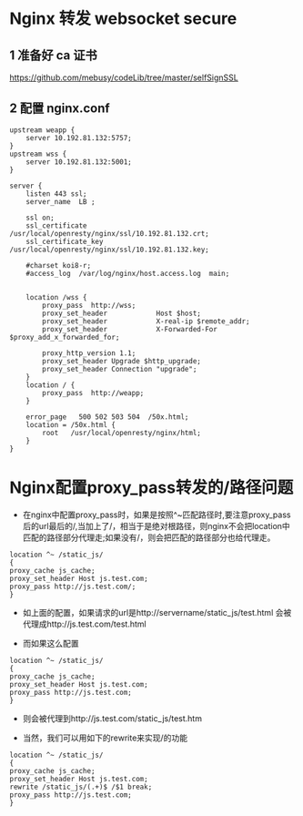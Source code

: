 
# Nginx 转发 websocket secure

## 1 准备好 ca 证书

https://github.com/mebusy/codeLib/tree/master/selfSignSSL

## 2 配置 nginx.conf

```
upstream weapp {
    server 10.192.81.132:5757;
}
upstream wss {
    server 10.192.81.132:5001;
}

server {
    listen 443 ssl;
    server_name  LB ;

    ssl on;
    ssl_certificate     /usr/local/openresty/nginx/ssl/10.192.81.132.crt;
    ssl_certificate_key /usr/local/openresty/nginx/ssl/10.192.81.132.key;

    #charset koi8-r;
    #access_log  /var/log/nginx/host.access.log  main;


    location /wss {
        proxy_pass  http://wss;
        proxy_set_header            Host $host;
        proxy_set_header            X-real-ip $remote_addr;
        proxy_set_header            X-Forwarded-For $proxy_add_x_forwarded_for;

        proxy_http_version 1.1;
        proxy_set_header Upgrade $http_upgrade;
        proxy_set_header Connection "upgrade";
    }
    location / {
        proxy_pass  http://weapp;
    }

    error_page   500 502 503 504  /50x.html;
    location = /50x.html {
        root   /usr/local/openresty/nginx/html;
    }
}
```

# Nginx配置proxy_pass转发的/路径问题

 - 在nginx中配置proxy_pass时，如果是按照^~匹配路径时,要注意proxy_pass后的url最后的/,当加上了/，相当于是绝对根路径，则nginx不会把location中匹配的路径部分代理走;如果没有/，则会把匹配的路径部分也给代理走。


```
location ^~ /static_js/
{
proxy_cache js_cache;
proxy_set_header Host js.test.com;
proxy_pass http://js.test.com/;
}
```

 - 如上面的配置，如果请求的url是http://servername/static_js/test.html 会被代理成http://js.test.com/test.html

 - 而如果这么配置

```
location ^~ /static_js/
{
proxy_cache js_cache;
proxy_set_header Host js.test.com;
proxy_pass http://js.test.com;
}
```

 - 则会被代理到http://js.test.com/static_js/test.htm

 - 当然，我们可以用如下的rewrite来实现/的功能

```
location ^~ /static_js/
{
proxy_cache js_cache;
proxy_set_header Host js.test.com;
rewrite /static_js/(.+)$ /$1 break;
proxy_pass http://js.test.com;
}
```
